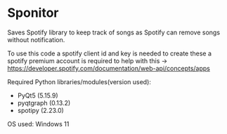 # Sponitor
Saves Spotify library to keep track of songs as Spotify can remove songs without notification.

To use this code a spotify client id and key is needed 
to create these a spotify premium account is required
to help with this -> https://developer.spotify.com/documentation/web-api/concepts/apps

Required  Python libraries/modules(version used):
  - PyQt5 (5.15.9)
  - pyqtgraph (0.13.2)
  - spotipy (2.23.0)

OS used: Windows 11
